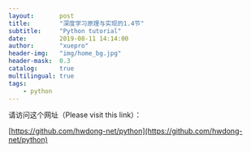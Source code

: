 ```yaml
---
layout:       post
title:        "深度学习原理与实现的1.4节"
subtitle:     "Python tutorial"
date:         2019-08-11 14:14:00
author:       "xuepro"
header-img:   "img/home_bg.jpg"
header-mask:  0.3
catalog:      true
multilingual: true
tags:
    - python
---
```

请访问这个网址（Please visit this link）：

[https://github.com/hwdong-net/python](https://github.com/hwdong-net/python)
